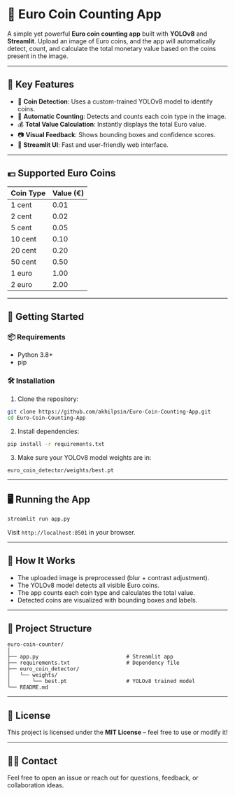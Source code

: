 # 🧮 Euro Coin Counting App

A simple yet powerful **Euro coin counting app** built with **YOLOv8** and **Streamlit**. Upload an image of Euro coins, and the app will automatically detect, count, and calculate the total monetary value based on the coins present in the image.

---

## 🎯 Key Features

- 🔎 **Coin Detection**: Uses a custom-trained YOLOv8 model to identify coins.
- 🧮 **Automatic Counting**: Detects and counts each coin type in the image.
- 💰 **Total Value Calculation**: Instantly displays the total Euro value.
- 📷 **Visual Feedback**: Shows bounding boxes and confidence scores.
- 🚀 **Streamlit UI**: Fast and user-friendly web interface.

---

## 💶 Supported Euro Coins

| Coin Type | Value (€) |
| --------- | --------- |
| 1 cent    | 0.01      |
| 2 cent    | 0.02      |
| 5 cent    | 0.05      |
| 10 cent   | 0.10      |
| 20 cent   | 0.20      |
| 50 cent   | 0.50      |
| 1 euro    | 1.00      |
| 2 euro    | 2.00      |

---

## 🚀 Getting Started

### 📦 Requirements

- Python 3.8+
- pip

### 🛠 Installation

1. Clone the repository:

```bash
git clone https://github.com/akhilpsin/Euro-Coin-Counting-App.git
cd Euro-Coin-Counting-App
```

2. Install dependencies:

```bash
pip install -r requirements.txt
```

3. Make sure your YOLOv8 model weights are in:

```
euro_coin_detector/weights/best.pt
```

---

## 🖥️ Running the App

```bash
streamlit run app.py
```

Visit `http://localhost:8501` in your browser.

---

## 🧠 How It Works

- The uploaded image is preprocessed (blur + contrast adjustment).
- The YOLOv8 model detects all visible Euro coins.
- The app counts each coin type and calculates the total value.
- Detected coins are visualized with bounding boxes and labels.

---

## 📂 Project Structure

```
euro-coin-counter/
│
├── app.py                            # Streamlit app
├── requirements.txt                  # Dependency file
├── euro_coin_detector/
│   └── weights/
│       └── best.pt                   # YOLOv8 trained model
└── README.md
```


---

## 📜 License

This project is licensed under the **MIT License** – feel free to use or modify it!

---

## 🙋‍♂️ Contact

Feel free to open an issue or reach out for questions, feedback, or collaboration ideas.
